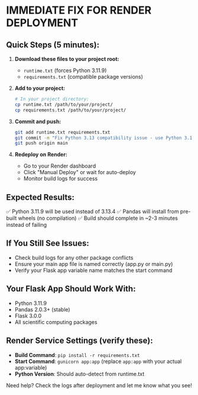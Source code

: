 # IMMEDIATE FIX FOR RENDER DEPLOYMENT

## Quick Steps (5 minutes):

1. **Download these files to your project root:**
   - `runtime.txt` (forces Python 3.11.9)
   - `requirements.txt` (compatible package versions)

2. **Add to your project:**
   ```bash
   # In your project directory:
   cp runtime.txt /path/to/your/project/
   cp requirements.txt /path/to/your/project/
   ```

3. **Commit and push:**
   ```bash
   git add runtime.txt requirements.txt
   git commit -m "Fix Python 3.13 compatibility issue - use Python 3.11.9"
   git push origin main
   ```

4. **Redeploy on Render:**
   - Go to your Render dashboard
   - Click "Manual Deploy" or wait for auto-deploy
   - Monitor build logs for success

## Expected Results:
✅ Python 3.11.9 will be used instead of 3.13.4
✅ Pandas will install from pre-built wheels (no compilation)
✅ Build should complete in ~2-3 minutes instead of failing

## If You Still See Issues:
- Check build logs for any other package conflicts
- Ensure your main app file is named correctly (app.py or main.py)
- Verify your Flask app variable name matches the start command

## Your Flask App Should Work With:
- Python 3.11.9
- Pandas 2.0.3+ (stable)
- Flask 3.0.0
- All scientific computing packages

## Render Service Settings (verify these):
- **Build Command**: `pip install -r requirements.txt`
- **Start Command**: `gunicorn app:app` (replace `app:app` with your actual app:variable)
- **Python Version**: Should auto-detect from runtime.txt

Need help? Check the logs after deployment and let me know what you see!
